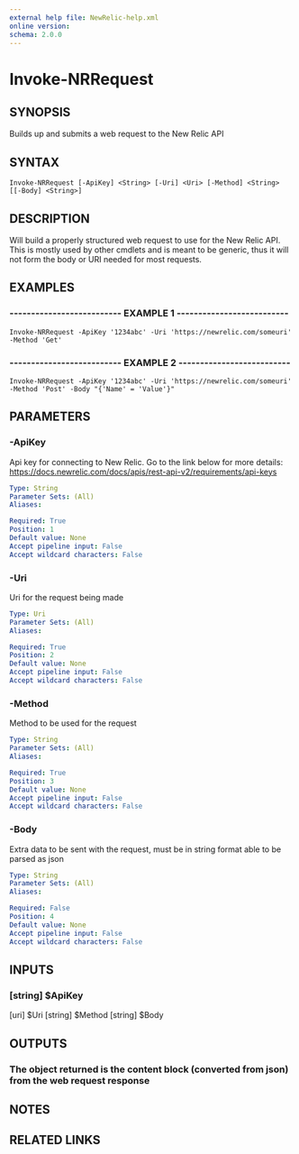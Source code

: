 ```yaml
---
external help file: NewRelic-help.xml
online version: 
schema: 2.0.0
---
```


# Invoke-NRRequest

## SYNOPSIS
Builds up and submits a web request to the New Relic API

## SYNTAX

```
Invoke-NRRequest [-ApiKey] <String> [-Uri] <Uri> [-Method] <String> [[-Body] <String>]
```

## DESCRIPTION
Will build a properly structured web request to use for the New Relic API.
This is mostly used by other
cmdlets and is meant to be generic, thus it will not form the body or URI needed for most requests.

## EXAMPLES

### -------------------------- EXAMPLE 1 --------------------------
```
Invoke-NRRequest -ApiKey '1234abc' -Uri 'https://newrelic.com/someuri' -Method 'Get'
```

### -------------------------- EXAMPLE 2 --------------------------
```
Invoke-NRRequest -ApiKey '1234abc' -Uri 'https://newrelic.com/someuri' -Method 'Post' -Body "{'Name' = 'Value'}"
```

## PARAMETERS

### -ApiKey
Api key for connecting to New Relic.
Go to the link below for more details:
https://docs.newrelic.com/docs/apis/rest-api-v2/requirements/api-keys

```yaml
Type: String
Parameter Sets: (All)
Aliases: 

Required: True
Position: 1
Default value: None
Accept pipeline input: False
Accept wildcard characters: False
```

### -Uri
Uri for the request being made

```yaml
Type: Uri
Parameter Sets: (All)
Aliases: 

Required: True
Position: 2
Default value: None
Accept pipeline input: False
Accept wildcard characters: False
```

### -Method
Method to be used for the request

```yaml
Type: String
Parameter Sets: (All)
Aliases: 

Required: True
Position: 3
Default value: None
Accept pipeline input: False
Accept wildcard characters: False
```

### -Body
Extra data to be sent with the request, must be in string format able to be parsed as json

```yaml
Type: String
Parameter Sets: (All)
Aliases: 

Required: False
Position: 4
Default value: None
Accept pipeline input: False
Accept wildcard characters: False
```

## INPUTS

### [string] $ApiKey
[uri] $Uri
[string] $Method
[string] $Body

## OUTPUTS

### The object returned is the content block (converted from json) from the web request response

## NOTES

## RELATED LINKS

